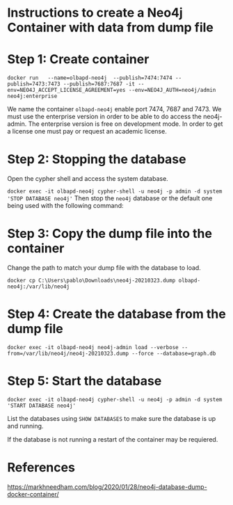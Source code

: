 # Instructions to create a Neo4j Container with data from dump file

# Step 1: Create container
`docker run   --name=olbapd-neo4j  --publish=7474:7474 --publish=7473:7473 --publish=7687:7687 -it --env=NEO4J_ACCEPT_LICENSE_AGREEMENT=yes --env=NEO4J_AUTH=neo4j/admin neo4j:enterprise`

We name the container `olbapd-neo4j` enable port 7474, 7687 and 7473. We must use the enterprise version in order to be able to do access the neo4j-admin. The enterprise version is free on development mode. In order to get a license one must pay or request an academic license.

# Step 2: Stopping the database

Open the cypher shell and access the system database.

`docker exec -it olbapd-neo4j cypher-shell -u neo4j -p admin -d system 'STOP DATABASE neo4j'`
Then stop the `neo4j` database or the default one being used with the following command:

# Step 3: Copy the dump file into the container

Change the path to match your dump file with the database to load.

`docker cp C:\Users\pablo\Downloads\neo4j-20210323.dump olbapd-neo4j:/var/lib/neo4j`

# Step 4: Create the database from the dump file

`docker exec -it olbapd-neo4j neo4j-admin load --verbose --from=/var/lib/neo4j/neo4j-20210323.dump --force --database=graph.db`

# Step 5: Start the database

`docker exec -it olbapd-neo4j cypher-shell -u neo4j -p admin -d system 'START DATABASE neo4j'`

List the databases using `SHOW DATABASES` to make sure the database is up and running. 

If the database is not running a restart of the container may be requiered.

# References
https://markhneedham.com/blog/2020/01/28/neo4j-database-dump-docker-container/

